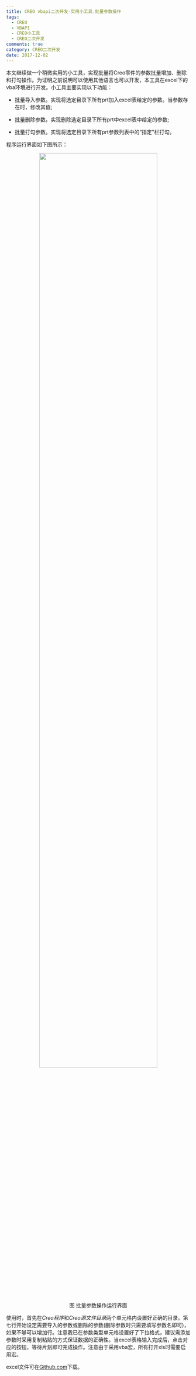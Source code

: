 ```yaml
---
title: CREO vbapi二次开发-实用小工具.批量参数操作
tags:
  - CREO
  - VBAPI
  - CREO小工具
  - CREO二次开发
comments: true
category: CREO二次开发
date: 2017-12-02
---
```


本文继续做一个稍微实用的小工具，实现批量将Creo零件的参数批量增加、删除和打勾操作。为证明之前说明可以使用其他语言也可以开发，本工具在excel下的vba环境进行开发。小工具主要实现以下功能：

+ 批量导入参数。实现将选定目录下所有prt加入excel表给定的参数。当参数存在时，修改其值;

+ 批量删除参数。实现删除选定目录下所有prt中excel表中给定的参数;

+ 批量打勾参数。实现将选定目录下所有prt参数列表中的“指定”栏打勾。

程序运行界面如下图所示：

<div align="center">
    <img src="/img/proe/CreoParamTool.png" style="width:80%" align="center"/>
    <p>图 批量参数操作运行界面</p>
</div>

使用时，首先在*Creo程序*和*Creo源文件目录*两个单元格内设置好正确的目录。第七行开始设定需要导入的参数或删除的参数(删除参数时只需要填写参数名即可)，如果不够可以增加行。注意我已在参数类型单元格设置好了下拉格式，建议需添加参数时采用复制粘贴的方式保证数据的正确性。当excel表格输入完成后，点击对应的按钮，等待片刻即可完成操作。注意由于采用vba宏，所有打开xls时需要启用宏。  

excel文件可在<a href="https://github.com/slacker-HD/creo_vbapi" target="_blank">Github.com</a>下载。